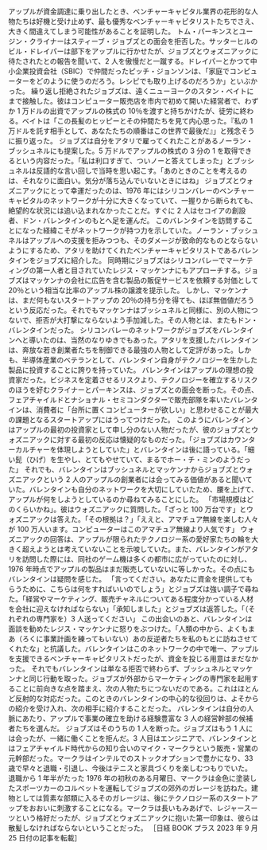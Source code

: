###

アップルが資金調達に乗り出したとき、ベンチャーキャピタル業界の花形的な人物たちは好機と受け止めず、最も優秀なベンチャーキャピタリストたちでさえ、大きく間違えてしまう可能性があることを証明した。
トム・パーキンスとユージン・クライナーはスティーブ・ジョブズとの面会を拒否した。サッターヒルのビル・ドレイパーは部下をアップルに行かせたが、ジョブズとウォズニアックに待たされたとの報告を聞いて、2 人を傲慢だと一蹴する。ドレイパーとかつて中小企業投資会社（SBIC）で仲間だったピッチ・ジョンソンは、「家庭でコンピューターをどのように使うのだろう。レシピでも取り上げるのだろうか」といぶかった。
繰り返し拒絶されたジョブズは、遠くニューヨークのスタン・ベイトにまで接触した。彼はコンピューター販売店を市内で初めて開いた経営者で、わずか 1 万ドルの出資でアップルの株式の 10％を渡すと持ちかけたが、徒労に終わる。ベイトは「この長髪のヒッピーとその仲間たちを見て内心思った。『私の 1 万ドルを託す相手として、あなたたちの順番はこの世界で最後だ』」と残念そうに振り返った。
ジョブズは自分をアタリで雇ってくれたことがあるノーラン・ブッシュネルにも提案した。5 万ドルでアップルの株式の 3 分の 1 を取得できるという内容だった。「私は利口すぎて、ついノーと答えてしまった」とブッシュネルは反語的な言い回しで当時を思い起こす。「あのときのことを考えるのは、それなりに面白い。気分が落ち込んでいないときにはね」
ジョブズとウォズニアックにとって幸運だったのは、1976 年にはシリコンバレーのベンチャーキャピタルのネットワークが十分に大きくなっていて、一握りから断られても、絶望的な状況には追い込まれなかったことだ。すぐに 2 人はセコイアの創設者、ドン・バレンタインのもとへ足を運んだ。
このバレンタインを訪問することになった経緯こそがネットワークが持つ力を示していた。ノーラン・ブッシュネルはアップルへの支援を拒みつつも、そのダメージが致命的なものとならないようにするため、アタリを助けてくれたベンチャーキャピタリストであるバレンタインをジョブズに紹介した。
同時期にジョブズはシリコンバレーでマーケティングの第一人者と目されていたレジス・マッケンナにもアプローチする。ジョブズはマッケンナの会社に広告を含む製品の販促サービスを依頼する対価として 20％という相当な比率のアップル株の譲渡を提示した。
しかし、マッケンナは、まだ何もないスタートアップの 20％の持ち分を得ても、ほぼ無価値だろうという反応だった。それでもマッケンナはブッシュネルと同様に、別の人物につないで、拒否が大打撃にならないよう手加減した。その人物とは、またもドン・バレンタインだった。
シリコンバレーのネットワークがジョブズをバレンタインへと導いたのは、当然のなりゆきでもあった。アタリを支援したバレンタインは、奔放な若き創業者たちを制御できる最強の人物として定評があった。しかも、半導体産業のベテランとして、バレンタイン自身がテクノロジーを生かした製品に投資することに誇りを持っていた。
バレンタインはアップルの理想の投資家だった。ビジネスを定着させるリスクより、テクノロジーを確立するリスクのほうを好むクライナーとパーキンスは、ジョブズとの面会を断った。その点、フェアチャイルドとナショナル・セミコンダクターで販売部隊を率いたバレンタインは、消費者に「台所に置くコンピューターが欲しい」と思わせることが最大の課題となるスタートアップにはうってつけだった。
このようにバレンタインはアップルの最初の投資家として申し分のない人物だったが、彼のジョブズとウォズニアックに対する最初の反応は懐疑的なものだった。「ジョブズはカウンターカルチャーを体現しようとしていた」とバレンタインは後に語っている。「細い髭（ひげ）を生やし、とてもやせていて、まるでホー・チ・ミンのようだった」
それでも、バレンタインはブッシュネルとマッケンナからジョブズとウォズニアックという 2 人のアップルの創業者には会ってみる価値があると聞いていた。バレンタインも自分のネットワークを大切にしていたため、腰を上げて、アップルが何をしようとしているのか尋ねてみることにした。
「市場規模はどのくらいかね」。彼はウォズニアックに質問した。「ざっと 100 万台です」とウォズニアックは答えた。「その根拠は？」「ええと、アマチュア無線を楽しむ人々が 100 万人います。コンピューターはこのアマチュア無線より人気です」
ウォズニアックの回答は、アップルが限られたテクノロジー系の愛好家たちの輪を大きく超えようとは考えていないことを示唆していた。また、バレンタインがアタリを訪問した際には、同社のゲーム機は多くの都市に広がっていたのに対し、1976 年時点でアップルの製品はまだ販売していないに等しかった。その点にもバレンタインは疑問を感じた。
「言ってください。あなたに資金を提供してもらうために、こちらは何をすればいいのでしょう」とジョブズは強い調子で尋ねた。「経営やマーケティング、販売チャネルについてある程度分かっている人材を会社に迎えなければならない」「承知しました」とジョブズは返答した。「（それぞれの専門家を）3 人送ってください」
この出会いのあと、バレンタインは面談を勧めたレジス・マッケンナに怒りをぶつけた。「人類の中から、よくもまあ（ろくに事業計画を練ってもいない）あの反逆者たちを私のもとに訪ねさせてくれたな」と抗議した。バレンタインはこのネットワークの中で唯一、アップルを支援できるベンチャーキャピタリストだったが、資金を投じる用意はまだなかった。
それでもバレンタインは単なる拒否で終わらず、ブッシュネルとマッケンナと同じ行動を取った。ジョブズが外部からマーケティングの専門家を起用することに前向きな点を踏まえ、次の人物たちにつないだのである。これはほとんど反射的な対応だった。このときのバレンタインの中心的な役回りは、よそからの紹介を受け入れ、次の相手に紹介することだった。
バレンタインは自分の人脈にあたり、アップルで事業の確立を助ける経験豊富な 3 人の経営幹部の候補者たちを選んだ。
ジョブズはそのうちの 1 人を断った。ジョブズはもう 1 人には会ったが、一緒に働くことを拒んだ。3 人目はエンジニアで、バレンタインとはフェアチャイルド時代からの知り合いのマイク・マークラという販売・営業の元幹部だった。マークラはインテルでのストックオプションで豊かになり、33 歳で早々と退職・引退し、今後はテニスと家具づくりを楽しむつもりでいた。
退職から 1 年半がたった 1976 年の初秋のある月曜日、マークラは金色に塗装したスポーツカーのコルベットを運転してジョブズの郊外のガレージを訪ねた。建物としては質素な部類に入るそのガレージは、後にテクノロジー系のスタートアップをおおいに刺激することになる。マークラは長いもみあげで、レジャースーツという格好だったが、ジョブズとウォズニアックに抱いた第一印象は、彼らは散髪しなければならないということだった。
［日経 BOOK プラス 2023 年 9 月 25 日付の記事を転載］
